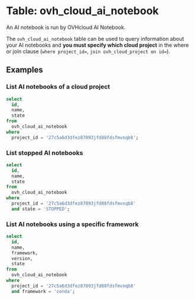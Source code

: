 # Table: ovh_cloud_ai_notebook

An AI notebook is run by OVHcloud AI Notebook.

The `ovh_cloud_ai_notebook` table can be used to query information about your AI notebooks and **you must specify which cloud project** in the where or join clause (`where project_id=`, `join ovh_cloud_project on id=`).

## Examples

### List AI notebooks of a cloud project

```sql
select
  id,
  name,
  state
from
  ovh_cloud_ai_notebook
where
  project_id = '27c5a6d3dfez87893jfd88fdsfmvnqb8';
```

### List stopped AI notebooks

```sql
select
  id,
  name,
  state
from
  ovh_cloud_ai_notebook
where
  project_id = '27c5a6d3dfez87893jfd88fdsfmvnqb8'
  and state = 'STOPPED';
```

### List AI notebooks using a specific framework

```sql
select
  id,
  name,
  framework,
  version,
  state
from
  ovh_cloud_ai_notebook
where
  project_id = '27c5a6d3dfez87893jfd88fdsfmvnqb8'
  and framework = 'conda';
```
